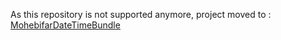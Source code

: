 As this repository is not supported anymore, project moved to : [MohebifarDateTimeBundle](https://github.com/mohebifar/DateTimeBundle)

